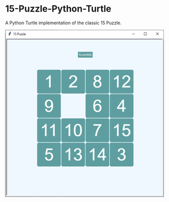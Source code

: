 # 15-Puzzle-Python-Turtle

A Python Turtle implementation of the classic 15 Puzzle.

<center><img src="15-puzzle.png" alt="Python 15 Puzzle"></center>
